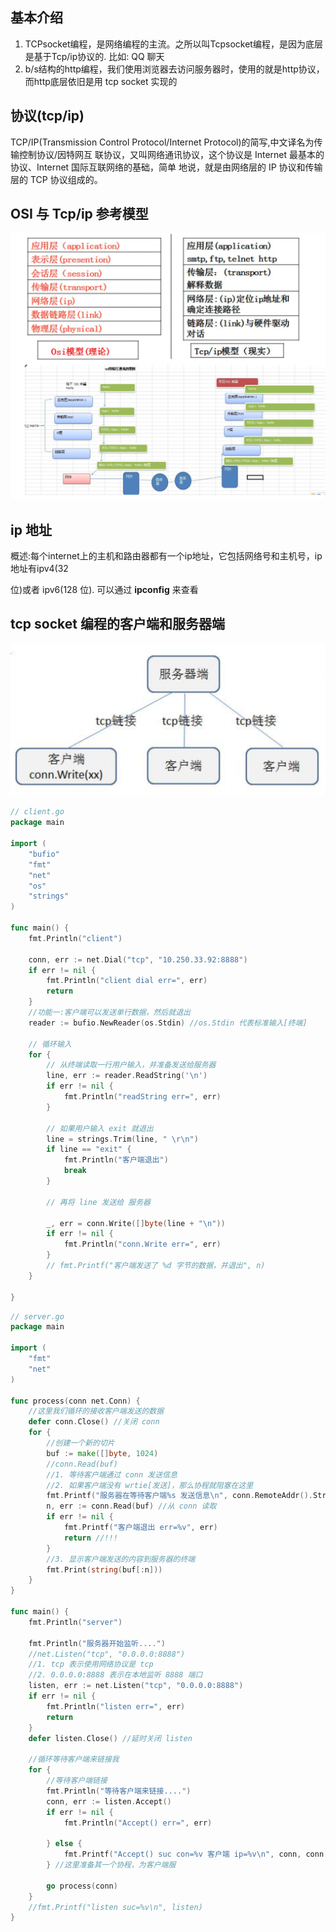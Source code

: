 ## 基本介绍

1. TCPsocket编程，是网络编程的主流。之所以叫Tcpsocket编程，是因为底层是基于Tcp/ip协议的. 比如: QQ 聊天 
2. b/s结构的http编程，我们使用浏览器去访问服务器时，使用的就是http协议，而http底层依旧是用 tcp socket 实现的

## 协议(tcp/ip)

TCP/IP(Transmission Control Protocol/Internet Protocol)的简写,中文译名为传输控制协议/因特网互 联协议，又叫网络通讯协议，这个协议是 Internet 最基本的协议、Internet 国际互联网络的基础，简单 地说，就是由网络层的 IP 协议和传输层的 TCP 协议组成的。

## OSI 与 Tcp/ip 参考模型

![image-20230307104518741](images/image-20230307104518741.png)

## ip 地址

概述:每个internet上的主机和路由器都有一个ip地址，它包括网络号和主机号，ip地址有ipv4(32

位)或者 ipv6(128 位). 可以通过 **ipconfig** 来查看

## tcp socket 编程的客户端和服务器端

![image-20230307105451973](images/image-20230307105451973.png)

```go
// client.go
package main

import (
	"bufio"
	"fmt"
	"net"
	"os"
	"strings"
)

func main() {
	fmt.Println("client")

	conn, err := net.Dial("tcp", "10.250.33.92:8888")
	if err != nil {
		fmt.Println("client dial err=", err)
		return
	}
	//功能一:客户端可以发送单行数据，然后就退出
	reader := bufio.NewReader(os.Stdin) //os.Stdin 代表标准输入[终端]

	// 循环输入
	for {
		// 从终端读取一行用户输入，并准备发送给服务器
		line, err := reader.ReadString('\n')
		if err != nil {
			fmt.Println("readString err=", err)
		}

		// 如果用户输入 exit 就退出
		line = strings.Trim(line, " \r\n")
		if line == "exit" {
			fmt.Println("客户端退出")
			break
		}

		// 再将 line 发送给 服务器

		_, err = conn.Write([]byte(line + "\n"))
		if err != nil {
			fmt.Println("conn.Write err=", err)
		}
		// fmt.Printf("客户端发送了 %d 字节的数据，并退出", n)
	}

}

```

```go
// server.go
package main

import (
	"fmt"
	"net"
)

func process(conn net.Conn) {
	//这里我们循环的接收客户端发送的数据
	defer conn.Close() //关闭 conn
	for {
		//创建一个新的切片
		buf := make([]byte, 1024)
		//conn.Read(buf)
		//1. 等待客户端通过 conn 发送信息
		//2. 如果客户端没有 wrtie[发送]，那么协程就阻塞在这里
		fmt.Printf("服务器在等待客户端%s 发送信息\n", conn.RemoteAddr().String())
		n, err := conn.Read(buf) //从 conn 读取
		if err != nil {
			fmt.Printf("客户端退出 err=%v", err)
			return //!!!
		}
		//3. 显示客户端发送的内容到服务器的终端
		fmt.Print(string(buf[:n]))
	}
}

func main() {
	fmt.Println("server")

	fmt.Println("服务器开始监听....")
	//net.Listen("tcp", "0.0.0.0:8888")
	//1. tcp 表示使用网络协议是 tcp
	//2. 0.0.0.0:8888 表示在本地监听 8888 端口
	listen, err := net.Listen("tcp", "0.0.0.0:8888")
	if err != nil {
		fmt.Println("listen err=", err)
		return
	}
	defer listen.Close() //延时关闭 listen

	//循环等待客户端来链接我
	for {
		//等待客户端链接
		fmt.Println("等待客户端来链接....")
		conn, err := listen.Accept()
		if err != nil {
			fmt.Println("Accept() err=", err)

		} else {
			fmt.Printf("Accept() suc con=%v 客户端 ip=%v\n", conn, conn.RemoteAddr().String())
		} //这里准备其一个协程，为客户端服

		go process(conn)
	}
	//fmt.Printf("listen suc=%v\n", listen)
}

```





















































